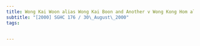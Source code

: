 ```yaml
---
title: Wong Kai Woon alias Wong Kai Boon and Another v Wong Kong Hom alias Ng Kong Hom 
subtitle: "[2000] SGHC 176 / 30\_August\_2000"
tags:


---
```


